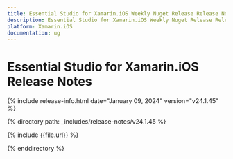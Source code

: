 ```yaml
---
title: Essential Studio for Xamarin.iOS Weekly Nuget Release Release Notes  
description: Essential Studio for Xamarin.iOS Weekly Nuget Release Release Notes  
platform: Xamarin.iOS
documentation: ug
---
```


# Essential Studio for Xamarin.iOS  Release Notes  

{% include release-info.html date="January 09, 2024"  version="v24.1.45" %} 

{% directory path: _includes/release-notes/v24.1.45 %}

{% include {{file.url}} %}

{% enddirectory %}